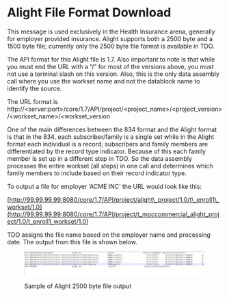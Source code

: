 # Alight File Format Download

This message is used exclusively in the Health Insurance arena, generally for employer provided insurance.  Alight supports both a 2500 byte and a 1500 byte file; currently only the 2500 byte file format is available in TDO.

&#x20;The API format for this  Alight file is 1.7.  Also important to note is that while you must end the URL with a “/” for most of the versions above, you must not use a terminal slash on this version.  Also, this is the only data assembly call where you use the workset name and not the datablock name to identify the source.

&#x20;The URL format is http://\<server:port>/core/1.7/API/project/\<project\_name>/\<project\_version>/\<workset\_name>/\<workset\_version

&#x20;One of the main differences between the 834 format and the Alight format is that in the 834, each subscriber/family is a single set while in the Alight format each individual is a record; subscribers and family members are differentiated by the record type indicator.  Because of this each family member is set up in a different step in TDO. So the data assembly processes the entire workset (all steps) in one call and determines which family members to include based on their record indicator type.

&#x20;To output a file for employer ‘ACME INC’ the URL would look like this:

&#x20;[http://99.99.99.99:8080/core/1.7/API/project/alight\_project/1.0/t\_enroll1\_workset/1.0](http://99.99.99.99:8080/core/1.7/API/project/t_moccommercial_alight_project/1.0/t_enroll1_workset/1.0)

&#x20;

TDO assigns the file name based on the employer name and processing date.  The output from this file is shown below.

&#x20;

<figure><img src="../../../../../../.gitbook/assets/image (27) (1) (1) (1).png" alt=""><figcaption><p>Sample of Alight 2500 byte file output</p></figcaption></figure>
